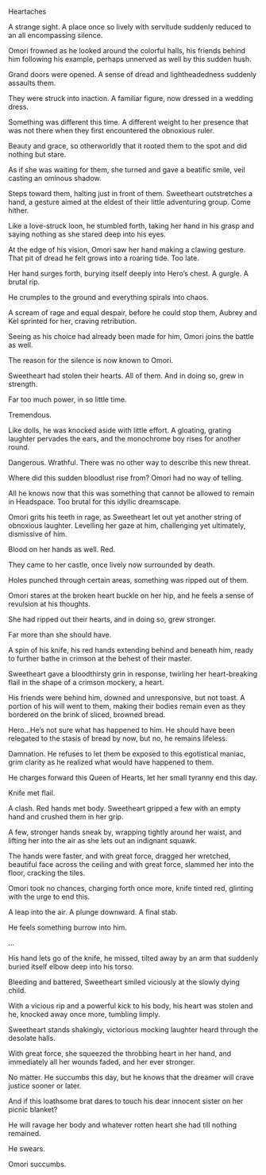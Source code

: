 Heartaches

A strange sight. A place once so lively with servitude suddenly reduced to an all encompassing silence.

Omori frowned as he looked around the colorful halls, his friends behind him following his example, perhaps unnerved as well by this sudden hush.

Grand doors were opened. A sense of dread and lightheadedness suddenly assaults them.

They were struck into inaction. A familiar figure, now dressed in a wedding dress.

Something was different this time. A different weight to her presence that was not there when they first encountered the obnoxious ruler.

Beauty and grace, so otherworldly that it rooted them to the spot and did nothing but stare.

As if she was waiting for them, she turned and gave a beatific smile, veil casting an ominous shadow.

Steps toward them, halting just in front of them. Sweetheart outstretches a hand, a gesture aimed at the eldest of their little adventuring group. Come hither.

Like a love-struck loon, he stumbled forth, taking her hand in his grasp and saying nothing as she stared deep into his eyes.

At the edge of his vision, Omori saw her hand making a clawing gesture. That pit of dread he felt grows into a roaring tide. Too late.

Her hand surges forth, burying itself deeply into Hero’s chest. A gurgle. A brutal rip.

He crumples to the ground and everything spirals into chaos.

A scream of rage and equal despair, before he could stop them, Aubrey and Kel sprinted for her, craving retribution.

Seeing as his choice had already been made for him, Omori joins the battle as well. 


The reason for the silence is now known to Omori.

Sweetheart had stolen their hearts. All of them. And in doing so, grew in strength.

Far too much power, in so little time. 

Tremendous.


Like dolls, he was knocked aside with little effort. A gloating, grating laughter pervades the ears, and the monochrome boy rises for another round.

Dangerous. Wrathful. There was no other way to describe this new threat.

Where did this sudden bloodlust rise from? Omori had no way of telling.

All he knows now that this was something that cannot be allowed to remain in Headspace. Too brutal for this idyllic dreamscape.

Omori grits his teeth in rage, as Sweetheart let out yet another string of obnoxious laughter. Levelling her gaze at him, challenging yet ultimately, dismissive of him. 

Blood on her hands as well. Red. 

They came to her castle, once lively now surrounded by death.

Holes punched through certain areas, something was ripped out of them.

Omori stares at the broken heart buckle on her hip, and he feels a sense of revulsion at his thoughts.

She had ripped out their hearts, and in doing so, grew stronger.

Far more than she should have.

A spin of his knife, his red hands extending behind and beneath him, ready to further bathe in crimson at the behest of their master.

Sweetheart gave a bloodthirsty grin in response, twirling her heart-breaking flail in the shape of a crimson mockery, a heart.

His friends were behind him, downed and unresponsive, but not toast. A portion of his will went to them, making their bodies remain even as they bordered on the brink of sliced, browned bread.

Hero...He’s not sure what has happened to him. He should have been relegated to the stasis of bread by now, but no, he remains lifeless.

Damnation. He refuses to let them be exposed to this egotistical maniac, grim clarity as he realized what would have happened to them.

He charges forward this Queen of Hearts, let her small tyranny end this day.

Knife met flail.

A clash. Red hands met body. Sweetheart gripped a few with an empty hand and crushed them in her grip.

A few, stronger hands sneak by, wrapping tightly around her waist, and lifting her into the air as she lets out an indignant squawk.

The hands were faster, and with great force, dragged her wretched, beautiful face across the ceiling and with great force, slammed her into the floor, cracking the tiles.

Omori took no chances, charging forth once more, knife tinted red, glinting with the urge to end this.

A leap into the air. A plunge downward. A final stab. 

He feels something burrow into him.

...

His hand lets go of the knife, he missed, tilted away by an arm that suddenly buried itself elbow deep into his torso.

Bleeding and battered, Sweetheart smiled viciously at the slowly dying child.

With a vicious rip and a powerful kick to his body, his heart was stolen and he, knocked away once more, tumbling limply.

Sweetheart stands shakingly, victorious mocking laughter heard through the desolate halls.

With great force, she squeezed the throbbing heart in her hand, and immediately all her wounds faded, and her ever stronger.

No matter. He succumbs this day, but he knows that the dreamer will crave justice sooner or later.

And if this loathsome brat dares to touch his dear innocent sister on her picnic blanket?


He will ravage her body and whatever rotten heart she had till nothing remained.

He swears.

Omori succumbs.

